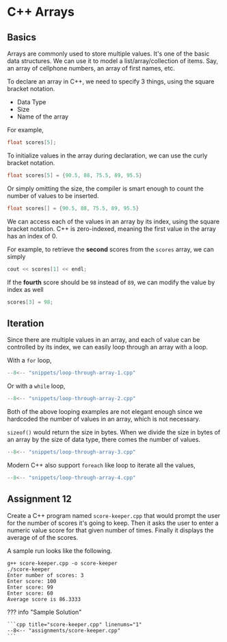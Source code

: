 # C++ Arrays

## Basics

Arrays are commonly used to store multiple values. It's one of the basic data structures. We can use it to model a list/array/collection of items. Say, an array of cellphone numbers, an array of first names, etc.

To declare an array in C++, we need to specify 3 things, using the square bracket notation.

- Data Type
- Size
- Name of the array

For example,

```cpp
float scores[5];
```

To initialize values in the array during declaration, we can use the curly bracket notation.

```cpp
float scores[5] = {90.5, 88, 75.5, 89, 95.5}
```

Or simply omitting the size, the compiler is smart enough to count the number of values to be inserted.

```cpp
float scores[] = {90.5, 88, 75.5, 89, 95.5}
```

We can access each of the values in an array by its index, using the square bracket notation. C++ is zero-indexed, meaning the first value in the array has an index of 0.

For example, to retrieve the **second** scores from the `scores` array, we can simply

```cpp
cout << scores[1] << endl;
```

If the **fourth** score should be `98` instead of `89`, we can modify the value by index as well

```cpp
scores[3] = 98;
```

## Iteration

Since there are multiple values in an array, and each of value can be controlled by its index, we can easily loop through an array with a loop.

With a `for` loop,

```cpp title="loop-through-array-1.cpp" linenums="1"
--8<-- "snippets/loop-through-array-1.cpp"
```

Or with a `while` loop,

```cpp title="loop-through-array-2.cpp" linenums="1"
--8<-- "snippets/loop-through-array-2.cpp"
```

Both of the above looping examples are not elegant enough since we hardcoded the number of values in an array, which is not necessary.

`sizeof()` would return the size in bytes. When we divide the size in bytes of an array by the size of data type, there comes the number of values.

```cpp title="loop-through-array-3.cpp" linenums="1"
--8<-- "snippets/loop-through-array-3.cpp"
```



Modern C++ also support `foreach` like loop to iterate all the values,

```cpp title="loop-through-array-4.cpp" linenums="1"
--8<-- "snippets/loop-through-array-4.cpp"
```

## Assignment 12

Create a C++ program named `score-keeper.cpp` that would prompt the user for the number of scores it's going to keep. Then it asks the user to enter a numeric value score for that given number of times. Finally it displays the average of of the scores.

A sample run looks like the following.

```terminal
g++ score-keeper.cpp -o score-keeper
./score-keeper
Enter number of scores: 3
Enter score: 100
Enter score: 99
Enter score: 60
Average score is 86.3333
```

??? info "Sample Solution"

    ```cpp title="score-keeper.cpp" linenums="1"
    --8<-- "assignments/score-keeper.cpp"
    ```
